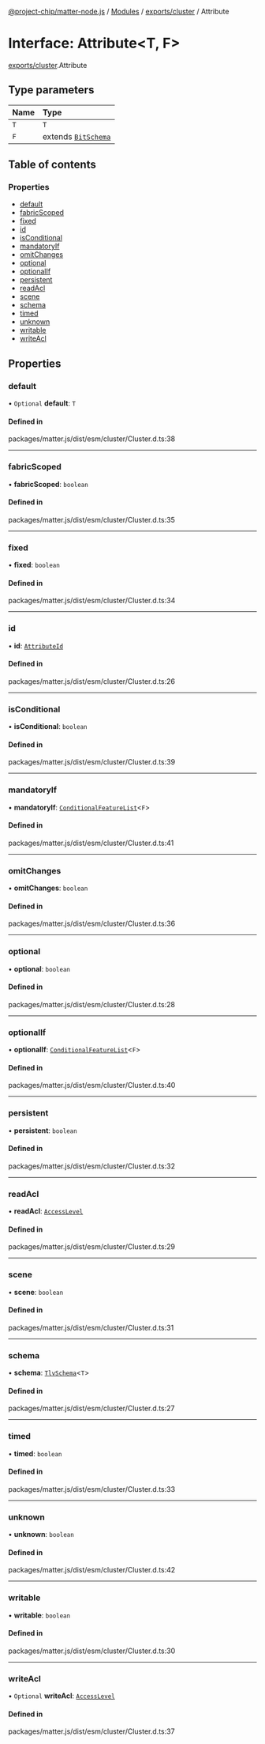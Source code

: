[@project-chip/matter-node.js](../README.md) / [Modules](../modules.md) / [exports/cluster](../modules/exports_cluster.md) / Attribute

# Interface: Attribute\<T, F\>

[exports/cluster](../modules/exports_cluster.md).Attribute

## Type parameters

| Name | Type |
| :------ | :------ |
| `T` | `T` |
| `F` | extends [`BitSchema`](../modules/exports_schema.md#bitschema) |

## Table of contents

### Properties

- [default](exports_cluster.Attribute.md#default)
- [fabricScoped](exports_cluster.Attribute.md#fabricscoped)
- [fixed](exports_cluster.Attribute.md#fixed)
- [id](exports_cluster.Attribute.md#id)
- [isConditional](exports_cluster.Attribute.md#isconditional)
- [mandatoryIf](exports_cluster.Attribute.md#mandatoryif)
- [omitChanges](exports_cluster.Attribute.md#omitchanges)
- [optional](exports_cluster.Attribute.md#optional)
- [optionalIf](exports_cluster.Attribute.md#optionalif)
- [persistent](exports_cluster.Attribute.md#persistent)
- [readAcl](exports_cluster.Attribute.md#readacl)
- [scene](exports_cluster.Attribute.md#scene)
- [schema](exports_cluster.Attribute.md#schema)
- [timed](exports_cluster.Attribute.md#timed)
- [unknown](exports_cluster.Attribute.md#unknown)
- [writable](exports_cluster.Attribute.md#writable)
- [writeAcl](exports_cluster.Attribute.md#writeacl)

## Properties

### default

• `Optional` **default**: `T`

#### Defined in

packages/matter.js/dist/esm/cluster/Cluster.d.ts:38

___

### fabricScoped

• **fabricScoped**: `boolean`

#### Defined in

packages/matter.js/dist/esm/cluster/Cluster.d.ts:35

___

### fixed

• **fixed**: `boolean`

#### Defined in

packages/matter.js/dist/esm/cluster/Cluster.d.ts:34

___

### id

• **id**: [`AttributeId`](../modules/exports_datatype.md#attributeid)

#### Defined in

packages/matter.js/dist/esm/cluster/Cluster.d.ts:26

___

### isConditional

• **isConditional**: `boolean`

#### Defined in

packages/matter.js/dist/esm/cluster/Cluster.d.ts:39

___

### mandatoryIf

• **mandatoryIf**: [`ConditionalFeatureList`](../modules/exports_cluster.md#conditionalfeaturelist)\<`F`\>

#### Defined in

packages/matter.js/dist/esm/cluster/Cluster.d.ts:41

___

### omitChanges

• **omitChanges**: `boolean`

#### Defined in

packages/matter.js/dist/esm/cluster/Cluster.d.ts:36

___

### optional

• **optional**: `boolean`

#### Defined in

packages/matter.js/dist/esm/cluster/Cluster.d.ts:28

___

### optionalIf

• **optionalIf**: [`ConditionalFeatureList`](../modules/exports_cluster.md#conditionalfeaturelist)\<`F`\>

#### Defined in

packages/matter.js/dist/esm/cluster/Cluster.d.ts:40

___

### persistent

• **persistent**: `boolean`

#### Defined in

packages/matter.js/dist/esm/cluster/Cluster.d.ts:32

___

### readAcl

• **readAcl**: [`AccessLevel`](../enums/exports_cluster.AccessLevel.md)

#### Defined in

packages/matter.js/dist/esm/cluster/Cluster.d.ts:29

___

### scene

• **scene**: `boolean`

#### Defined in

packages/matter.js/dist/esm/cluster/Cluster.d.ts:31

___

### schema

• **schema**: [`TlvSchema`](../classes/exports_tlv.TlvSchema.md)\<`T`\>

#### Defined in

packages/matter.js/dist/esm/cluster/Cluster.d.ts:27

___

### timed

• **timed**: `boolean`

#### Defined in

packages/matter.js/dist/esm/cluster/Cluster.d.ts:33

___

### unknown

• **unknown**: `boolean`

#### Defined in

packages/matter.js/dist/esm/cluster/Cluster.d.ts:42

___

### writable

• **writable**: `boolean`

#### Defined in

packages/matter.js/dist/esm/cluster/Cluster.d.ts:30

___

### writeAcl

• `Optional` **writeAcl**: [`AccessLevel`](../enums/exports_cluster.AccessLevel.md)

#### Defined in

packages/matter.js/dist/esm/cluster/Cluster.d.ts:37
